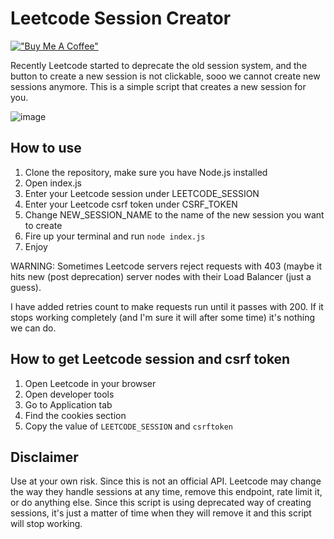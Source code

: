 # Leetcode Session Creator


[!["Buy Me A Coffee"](https://www.buymeacoffee.com/assets/img/custom_images/orange_img.png)](https://buymeacoffee.com/kpardeshi)

Recently Leetcode started to deprecate the old session system,
and the button to create a new session is not clickable,
sooo we cannot create new sessions anymore.
This is a simple script that creates a new session for you.

![image](https://github.com/user-attachments/assets/95a6c543-90d8-483c-ae67-63e1dc5e543a)

## How to use

1. Clone the repository, make sure you have Node.js installed
2. Open index.js
3. Enter your Leetcode session under LEETCODE_SESSION
4. Enter your Leetcode csrf token under CSRF_TOKEN
5. Change NEW_SESSION_NAME to the name of the new session you want to create
6. Fire up your terminal and run `node index.js`
7. Enjoy

WARNING: Sometimes Leetcode servers reject requests with 403 (maybe it hits new (post deprecation) server nodes with their Load Balancer
(just a guess).

I have added retries count to make requests run until it passes with 200. If it stops working completely (and I'm sure it will after some time)
it's nothing we can do.

## How to get Leetcode session and csrf token

1. Open Leetcode in your browser
2. Open developer tools
3. Go to Application tab
4. Find the cookies section
5. Copy the value of `LEETCODE_SESSION` and `csrftoken`

## Disclaimer

Use at your own risk. Since this is not an official API. Leetcode may change the way they handle sessions at any time,
remove this endpoint, rate limit it, or do anything else. Since this script is using deprecated way
of creating sessions, it's just a matter of time when they will remove it and this script will stop working.
